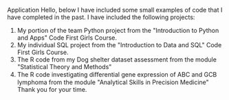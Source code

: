 Application
Hello, below I have included some small examples of code that I have completed in the past. I have included the following projects:
1. My portion of the team Python project from the "Introduction to Python and Apps" Code First Girls Course.
2. My individual SQL project from the "Introduction to Data and SQL" Code First Girls Course.
3. The R code from my Dog shelter dataset assessment from the module "Statistical Theory and Methods"
4. The R code investigating diﬀerential gene expression of ABC and GCB lymphoma from the module "Analytical Skills in Precision Medicine"
Thank you for your time.
